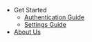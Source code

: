 - Get Started
    - [Authentication Guide](authentication.md)
    - [Settings Guide](settings.md)
- [About Us](about.md)
